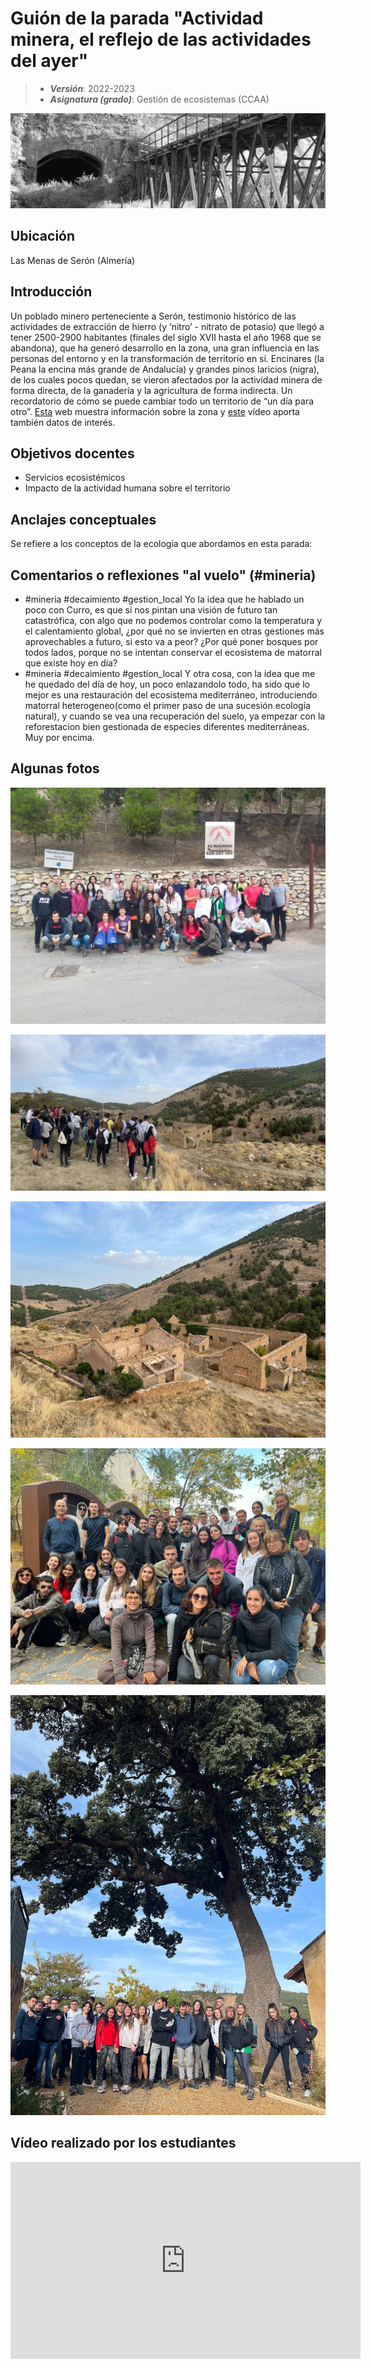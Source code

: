 # Guión de la parada "Actividad minera, el reflejo de las actividades del ayer"


> + **_Versión_**: 2022-2023
> + **_Asignatura (grado)_**: Gestión de ecosistemas (CCAA)

![portada](https://github.com/aprendiendo-cosas/C_mineria_gesteco/blob/2022_2023/images/mineria.jpg?raw=true) 

## Ubicación

Las Menas de Serón (Almería)

## Introducción

Un poblado minero perteneciente a Serón, testimonio histórico de las actividades de extracción de hierro (y ‘nitro’ - nitrato de potasio) que llegó a tener 2500-2900 habitantes (finales del siglo XVII hasta el año 1968 que se abandona), que ha generó desarrollo en la zona, una gran influencia en las personas del entorno y en la transformación de territorio en sí. Encinares (la Peana la encina más grande de Andalucía) y grandes pinos laricios (nigra), de los cuales pocos quedan, se vieron afectados por la actividad minera de forma directa, de la ganadería y la agricultura de forma indirecta. Un recordatorio de cómo se puede cambiar todo un territorio de “un día para otro”. [Esta](https://turismoseron.es/industrial/las-menas-poblado-minero) web muestra información sobre la zona y [este](https://www.youtube.com/watch?v=6D8NYdP-zfU) vídeo aporta también datos de interés. 




## Objetivos docentes
+ Servicios ecosistémicos
+ Impacto de la actividad humana sobre el territorio

## Anclajes conceptuales

Se refiere a los conceptos de la ecología que abordamos en esta parada:



## Comentarios o reflexiones "al vuelo" (#mineria)



+ #mineria #decaimiento #gestion_local Yo la idea que he hablado un poco con Curro, es que si nos pintan una visión de futuro tan catastrófica, con algo que no podemos controlar como la temperatura y el calentamiento global, ¿por qué no se invierten en otras gestiones más aprovechables a futuro, si esto va a peor? ¿Por qué poner bosques por todos lados, porque no se intentan conservar el ecosistema de matorral que existe hoy en día?
+ #mineria #decaimiento #gestion_local Y otra cosa, con la idea que me he quedado del día de hoy, un poco enlazandolo todo, ha sido que lo mejor es una restauración del ecosistema mediterráneo, introduciendo matorral heterogeneo(como el primer paso de una sucesión ecología natural), y cuando se vea una recuperación del suelo, ya empezar con la reforestacion bien gestionada de especies diferentes mediterráneas. Muy por encima.



## Algunas fotos


![1](https://github.com/aprendiendo-cosas/C_mineria_gesteco/blob/2022_2023/images/1.jpg?raw=true) 

![2](https://github.com/aprendiendo-cosas/C_mineria_gesteco/blob/2022_2023/images/2.jpg?raw=true) 

![3](https://github.com/aprendiendo-cosas/C_mineria_gesteco/blob/2022_2023/images/3.jpg?raw=true) 

![4](https://github.com/aprendiendo-cosas/C_mineria_gesteco/blob/2022_2023/images/4.jpg?raw=true) 

![5](https://github.com/aprendiendo-cosas/C_mineria_gesteco/blob/2022_2023/images/5.jpg?raw=true) 





## Vídeo realizado por los estudiantes



<iframe width="560" height="315" src="https://www.youtube.com/embed/b0yOID741qg" title="YouTube video player" frameborder="0" allow="accelerometer; autoplay; clipboard-write; encrypted-media; gyroscope; picture-in-picture; web-share" allowfullscreen></iframe>
